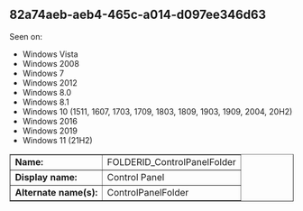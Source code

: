 ## 82a74aeb-aeb4-465c-a014-d097ee346d63

Seen on:
* Windows Vista
* Windows 2008
* Windows 7
* Windows 2012
* Windows 8.0
* Windows 8.1
* Windows 10 (1511, 1607, 1703, 1709, 1803, 1809, 1903, 1909, 2004, 20H2)
* Windows 2016
* Windows 2019
* Windows 11 (21H2)

<table border="1" class="docutils">
  <tbody>
    <tr>
      <td><b>Name:</b></td>
      <td>FOLDERID_ControlPanelFolder</td>
    </tr>
    <tr>
      <td><b>Display name:</b></td>
      <td>Control Panel</td>
    </tr>
    <tr>
      <td><b>Alternate name(s):</b></td>
      <td>ControlPanelFolder</td>
    </tr>
  </tbody>
</table>

